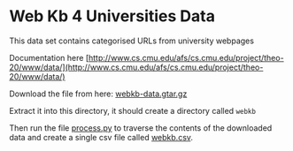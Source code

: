 Web Kb 4 Universities Data
===========================

This data set contains categorised URLs from university webpages

Documentation here [http://www.cs.cmu.edu/afs/cs.cmu.edu/project/theo-20/www/data/](http://www.cs.cmu.edu/afs/cs.cmu.edu/project/theo-20/www/data/)

Download the file from here:
[webkb-data.gtar.gz](http://www.cs.cmu.edu/afs/cs.cmu.edu/project/theo-20/www/data/webkb-data.gtar.gz)

Extract it into this directory, it should create a directory called `webkb`

Then run the file [process.py](process.py) to traverse the contents of the downloaded
data and create a single csv file called [webkb.csv](webkb.csv).


